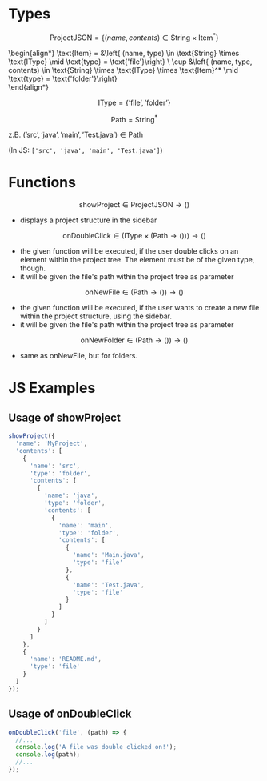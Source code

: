 # Types

$$
  \text{ProjectJSON} =
    \left\{(name, contents) \in \text{String} \times \text{Item}^*\right\}
$$

\begin{align*}
  \text{Item} = 
         &\left\{ (name, type) \in
          \text{String} \times \text{IType}
      \mid \text{type} = \text{'file'}\right\} \\
    \cup &\left\{ (name, type, contents) \in
          \text{String} \times \text{IType} \times \text{Item}^*
      \mid \text{type} = \text{'folder'}\right\}  
\end{align*}

$$
  \text{IType} = \left\{\text{'file'}, \text{'folder'}\right\}
$$

$$
  \text{Path} = \text{String}^*
$$

z.B.
  $(\text{'src'}, \text{'java'}, \text{'main'}, \text{'Test.java'})
  \in \text{Path}$

  (In JS: `['src', 'java', 'main', 'Test.java']`)

# Functions

$$
  \text{showProject} \in \text{ProjectJSON} \rightarrow ()
$$

* displays a project structure in the sidebar

$$
  \text{onDoubleClick} \in (\text{IType} \times (\text{Path} \rightarrow ())) \rightarrow ()
$$

* the given function will be executed, if the user double clicks on an element
  within the project tree. The element must be of the given type, though.
* it will be given the file's path within the project tree as parameter

$$
  \text{onNewFile} \in (\text{Path} \rightarrow ()) \rightarrow ()
$$

* the given function will be executed, if the user wants to create a new file
  within the project structure, using the sidebar.
* it will be given the file's path within the project tree as parameter

$$
  \text{onNewFolder} \in (\text{Path} \rightarrow ()) \rightarrow ()
$$

* same as onNewFile, but for folders.

# JS Examples

## Usage of showProject

```javascript
showProject({
  'name': 'MyProject',
  'contents': [
    {
      'name': 'src',
      'type': 'folder',
      'contents': [
        {
          'name': 'java',
          'type': 'folder',
          'contents': [
            {
              'name': 'main',
              'type': 'folder',
              'contents': [
                {
                  'name': 'Main.java',
                  'type': 'file'
                },
                {
                  'name': 'Test.java',
                  'type': 'file'
                }
              ]
            }
          ]
        }
      ]
    },
    {
      'name': 'README.md',
      'type': 'file'
    }
  ]
});
```

## Usage of onDoubleClick

```javascript
onDoubleClick('file', (path) => {
  //...
  console.log('A file was double clicked on!');
  console.log(path);
  //...
});
```
